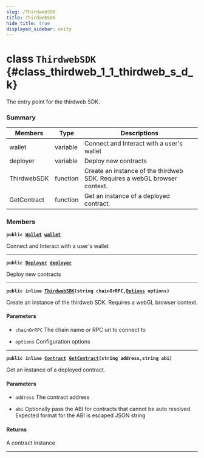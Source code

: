 ```yaml
---
slug: /ThirdwebSDK
title: ThirdwebSDK
hide_title: true
displayed_sidebar: unity
---
```


# class `ThirdwebSDK` {#class_thirdweb_1_1_thirdweb_s_d_k}

The entry point for the thirdweb SDK.

### Summary

| Members     | Type     | Descriptions                                                              |
| ----------- | -------- | ------------------------------------------------------------------------- |
| wallet      | variable | Connect and Interact with a user's wallet                                 |
| deployer    | variable | Deploy new contracts                                                      |
| ThirdwebSDK | function | Create an instance of the thirdweb SDK. Requires a webGL browser context. |
| GetContract | function | Get an instance of a deployed contract.                                   |

### Members

**`public `[`Wallet`](docs/unity/Wallet.md#class_thirdweb_1_1_wallet)` `[`wallet`](#class_thirdweb_1_1_thirdweb_s_d_k_1ab7b329ee63841aa20c31bd82b93ecdb1)**

Connect and Interact with a user's wallet

---

**`public `[`Deployer`](docs/unity/Deployer.md#class_thirdweb_1_1_deployer)` `[`deployer`](#class_thirdweb_1_1_thirdweb_s_d_k_1a13c6c17565b26b3b022331bd655ecae2)**

Deploy new contracts

---

**`public inline `[`ThirdwebSDK`](#class_thirdweb_1_1_thirdweb_s_d_k_1ada6bc8c80381760b911af151504f7eda)`(string chainOrRPC,`[`Options`](docs/unity/ThirdwebSDK::Options.md#struct_thirdweb_1_1_thirdweb_s_d_k_1_1_options)` options)`**

Create an instance of the thirdweb SDK. Requires a webGL browser context.

#### Parameters

- `chainOrRPC` The chain name or RPC url to connect to

- `options` Configuration options

---

**`public inline `[`Contract`](docs/unity/Contract.md#class_thirdweb_1_1_contract)` `[`GetContract`](#class_thirdweb_1_1_thirdweb_s_d_k_1a9ea629b8316a269ca5003abfb1921f9a)`(string address,string abi)`**

Get an instance of a deployed contract.

#### Parameters

- `address` The contract address

- `abi` Optionally pass the ABI for contracts that cannot be auto resolved. Expected format for the ABI is escaped JSON string

#### Returns

A contract instance

---